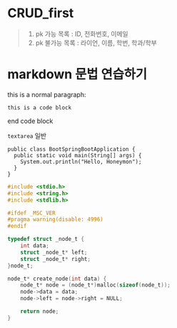 CRUD_first
================

> 1. pk 가능 목록 : ID, 전화번호, 이메일
> 2. pk 불가능 목록 : 라이언, 이름, 학번, 학과/학부

markdown 문법 연습하기
===============

this is a normal paragraph:
~~~
this is a code block
~~~
end code block

`textarea` 일반 

```
public class BootSpringBootApplication {
  public static void main(String[] args) {
    System.out.println("Hello, Honeymon");
  }
}
```

```c
#include <stdio.h>
#include <string.h>
#include <stdlib.h>

#ifdef _MSC_VER
#pragma warning(disable: 4996)
#endif

typedef struct _node_t {
	int data;
	struct _node_t* left;
	struct _node_t* right;
}node_t;

node_t* create_node(int data) {
	node_t* node = (node_t*)malloc(sizeof(node_t));
	node->data = data;
	node->left = node->right = NULL;

	return node;
}

```
